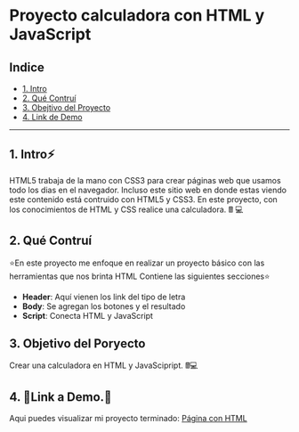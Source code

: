 

# Proyecto calculadora con HTML y JavaScript

## **Indice**

* [1. Intro](#)
* [2. Qué Contruí](#)
* [3. Obejtivo del Proyecto](#)
* [4. Link de Demo](#)


****

## 1. Intro⚡

HTML5 trabaja de la mano con CSS3 para crear páginas web que usamos todo los dias en el navegador. Incluso este sitio web en donde estas viendo este contenido está contruido con HTML5 y CSS3. En este proyecto, con los conocimientos de HTML y CSS realice una calculadora. 🖩 💻

## 2. Qué Contruí

⭐En este proyecto me enfoque en realizar un proyecto básico con las herramientas que nos brinta HTML Contiene las siguientes secciones⭐

* **Header**: Aquí vienen los link del tipo de letra
* **Body**: Se agregan los botones y el resultado
* **Script**: Conecta HTML y JavaScript

## 3. Objetivo del Poryecto 
Crear una calculadora en HTML y JavaScipript. 🖩💻

## 4. 📍Link a Demo.📍
Aqui puedes visualizar mi proyecto terminado: [Página con HTML](https://calculadoraconhtml.netlify.app/)

